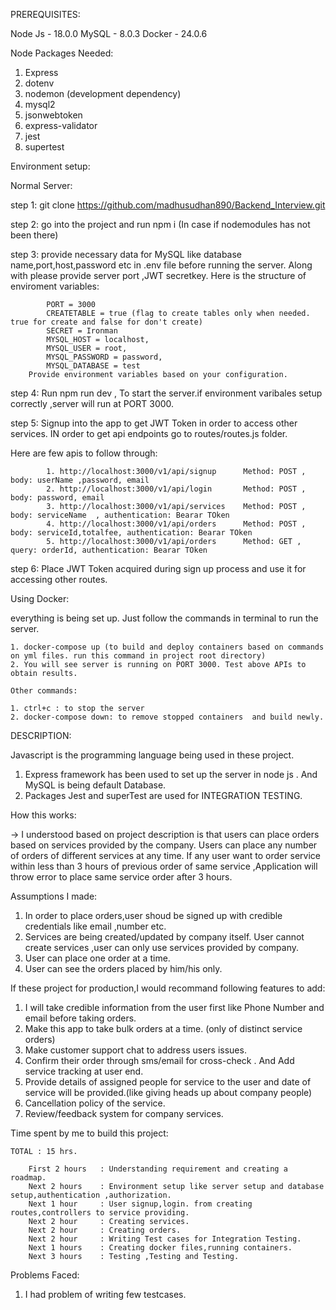 PREREQUISITES:

Node Js - 18.0.0
MySQL - 8.0.3
Docker - 24.0.6

Node Packages Needed:

1. Express
2. dotenv
3. nodemon (development dependency)
4. mysql2
5. jsonwebtoken
6. express-validator
7. jest
8. supertest

Environment setup:

Normal Server:

step 1: git clone https://github.com/madhusudhan890/Backend_Interview.git

step 2: go into the project and run npm i (In case if nodemodules has not been there)

step 3: provide necessary data for MySQL like database name,port,host,password etc in .env file before running the server. Along with please provide server port ,JWT secretkey.
Here is the structure of enviroment variables:

            PORT = 3000
            CREATETABLE = true (flag to create tables only when needed. true for create and false for don't create)
            SECRET = Ironman
            MYSQL_HOST = localhost,
            MYSQL_USER = root,
            MYSQL_PASSWORD = password,
            MYSQL_DATABASE = test
        Provide environment variables based on your configuration.

step 4: Run npm run dev , To start the server.if environment varibales setup correctly ,server will run at PORT 3000.

step 5: Signup into the app to get JWT Token in order to access other services. IN order to get api endpoints go to routes/routes.js folder.

Here are few apis to follow through:

            1. http://localhost:3000/v1/api/signup      Method: POST , body: userName ,password, email
            2. http://localhost:3000/v1/api/login       Method: POST , body: password, email
            3. http://localhost:3000/v1/api/services    Method: POST , body: serviceName  , authentication: Bearar TOken
            4. http://localhost:3000/v1/api/orders      Method: POST , body: serviceId,totalfee, authentication: Bearar TOken
            5. http://localhost:3000/v1/api/orders      Method: GET ,  query: orderId, authentication: Bearar TOken

step 6: Place JWT Token acquired during sign up process and use it for accessing other routes.

Using Docker:

everything is being set up. Just follow the commands in terminal to run the server.

    1. docker-compose up (to build and deploy containers based on commands on yml files. run this command in project root directory)
    2. You will see server is running on PORT 3000. Test above APIs to obtain results.

    Other commands:

    1. ctrl+c : to stop the server
    2. docker-compose down: to remove stopped containers  and build newly.

DESCRIPTION:

Javascript is the programming language being used in these project.

1. Express framework has been used to set up the server in node js . And MySQL is being default Database.
2. Packages Jest and superTest are used for INTEGRATION TESTING.

How this works:

-> I understood based on project description is that users can place orders based on services provided by the company. Users can place any number of orders of different services at any time. If any user want to order service within less than 3 hours of previous order of same service ,Application will throw error to place same service order after 3 hours.

Assumptions I made:

1. In order to place orders,user shoud be signed up with credible credentials like email ,number etc.
2. Services are being created/updated by company itself. User cannot create services ,user can only use services provided by company.
3. User can place one order at a time.
4. User can see the orders placed by him/his only.

If these project for production,I would recommand following features to add:

1. I will take credible information from the user first like Phone Number and email before taking orders.
2. Make this app to take bulk orders at a time. (only of distinct service orders)
3. Make customer support chat to address users issues.
4. Confirm their order through sms/email for cross-check . And Add service tracking at user end.
5. Provide details of assigned people for service to the user and date of service will be provided.(like giving heads up about company people)
6. Cancellation policy of the service.
7. Review/feedback system for company services.

Time spent by me to build this project:

    TOTAL : 15 hrs.

        First 2 hours   : Understanding requirement and creating a roadmap.
        Next 2 hours    : Environment setup like server setup and database setup,authentication ,authorization.
        Next 1 hour     : User signup,login. from creating routes,controllers to service providing.
        Next 2 hour     : Creating services.
        Next 2 hour     : Creating orders.
        Next 2 hour     : Writing Test cases for Integration Testing.
        Next 1 hours    : Creating docker files,running containers.
        Next 3 hours    : Testing ,Testing and Testing.

Problems Faced:

1. I had problem of writing few testcases.

